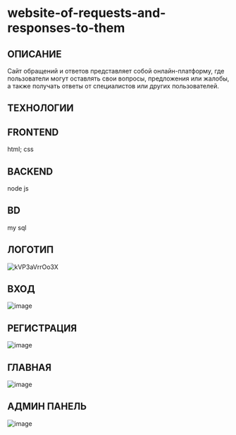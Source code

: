 # website-of-requests-and-responses-to-them
 ## ОПИСАНИЕ
Сайт обращений и ответов представляет собой онлайн-платформу, где пользователи могут оставлять свои вопросы, предложения или жалобы, а также получать ответы от специалистов или других пользователей. 
 ## ТЕХНОЛОГИИ
## FRONTEND
html; css 
## BACKEND
node js
## BD
my sql
## ЛОГОТИП
![kVP3aVrrOo3X](https://github.com/user-attachments/assets/79fbf7d0-bf33-4bb6-92ae-782cbd877271)
## ВХОД 
![image](https://github.com/user-attachments/assets/6503d3b7-965a-4500-8fe0-80dce2af07d8)
## РЕГИСТРАЦИЯ
![image](https://github.com/user-attachments/assets/2c220d9d-bda8-43bd-9ffd-9d21fc13caff)
## ГЛАВНАЯ
![image](https://github.com/user-attachments/assets/39a3190b-2f54-4145-8c67-dbd187bf7269)
## АДМИН ПАНЕЛЬ
![image](https://github.com/user-attachments/assets/f3be4dad-b6f9-4ad2-b2e3-2bf07ec7e05f)
